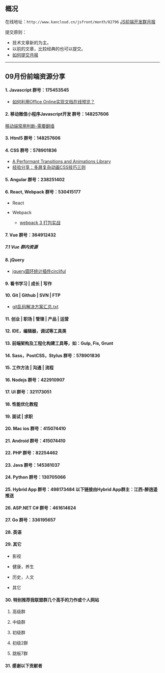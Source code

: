 ## 概况

在线地址：`http://www.kancloud.cn/jsfront/month/82796` [JS前端开发群月报](http://www.kancloud.cn/jsfront/month/82796)


提交原则：

- 技术文章新的为主。
- 以前的文章，比较经典的也可以提交。
- [如何提交月报](http://www.kancloud.cn/jsfront/month/227309)

---


## 09月份前端资源分享
#### 1. Javascript   群号：175453545
- [如何利用Office Online实现文档在线预览？](https://www.zhihu.com/question/24530006)

#### 2. 移动微信小程序Javascript开发 群号：148257606
[移动端常用判断-需要翻墙](https://gist.github.com/whatifhappen/ed621b481f3b71c5ffb4)

#### 3. Html5 群号：148257606

#### 4. CSS  群号：578901836
- [A Performant Transitions and Animations Library](http://h5bp.github.io/Effeckt.css/)
- [经验分享：多屏复杂动画CSS技巧三则](http://www.qdker.com/archives/230.html)

#### 5. Angular 群号：238251402

#### 6. React, Webpack 群号：530415177
- React  

- Webpack

    - [webpack 3 打包实战](https://github.com/fenivana/webpack-in-action)

#### 7. Vue 群号：364912432

##### 7.1 Vue 群内资源

#### 8. jQuery
- [jquery圆环统计插件circliful](https://github.com/pguso/jquery-plugin-circliful)

#### 9. 看书学习 | 成长 | 写作

#### 10. Git | Github | SVN | FTP
- [git乱码解决方案汇总.txt](https://gist.github.com/vkyii/1079783)

#### 11. 创业 | 职场 | 管理 | 产品 | 运营

#### 12. IDE，编辑器，调试等工具类

#### 13. 前端架构及工程化构建工具等，如：Gulp, Fis, Grunt

#### 14. Sass，PostCSS，Stylus  群号：578901836

#### 15. 工作方法 | 沟通 | 流程

#### 16. Nodejs 群号：422910907


#### 17. UI 群号：321173051

#### 18. 性能优化教程

#### 19. 面试 | 求职

#### 20. Mac ios 群号：415074410

#### 21. Android 群号：415074410

#### 22. PHP 群号：82254462

#### 23. Java 群号：145381037

#### 24. Python 群号：130705066

#### 25. Hybrid App 群号：498173484 以下链接由Hybrid App群主：江西-醉逍遥推送

#### 26. ASP.NET C# 群号：461614624

#### 27. Go 群号：336195657

#### 28. 英语

#### 29. 其它

- 影视


- 健康，养生


- 历史，人文


- 其它




#### 30. 特别推荐我联盟群几个高手的力作或个人网站

1. 高级群


2. 中级群

3. 初级群

4. 初级2群


5. 跳板7群


#### 31. 感谢以下贡献者

